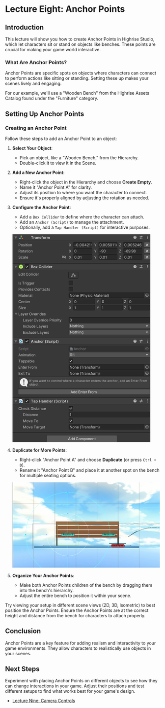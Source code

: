 # Lecture Eight: Anchor Points

## Introduction

This lecture will show you how to create Anchor Points in Highrise Studio, which let characters sit or stand on objects like benches. These points are crucial for making your game world interactive.

### What Are Anchor Points?

Anchor Points are specific spots on objects where characters can connect to perform actions like sitting or standing. Setting these up makes your scenes lively and engaging.

<Note type="info">
For our example, we'll use a "Wooden Bench" from the Highrise Assets Catalog found under the "Furniture" category.
</Note>

## Setting Up Anchor Points

### Creating an Anchor Point

Follow these steps to add an Anchor Point to an object:

1. **Select Your Object**:
   - Pick an object, like a "Wooden Bench," from the Hierarchy.
   - Double-click it to view it in the Scene.
2. **Add a New Anchor Point**:
   - Right-click the object in the Hierarchy and choose **Create Empty**.
   - Name it "Anchor Point A" for clarity.
   - Adjust its position to where you want the character to connect.
   - Ensure it's properly aligned by adjusting the rotation as needed.
3. **Configure the Anchor Point**:
   - Add a `Box Collider` to define where the character can attach.
   - Add an `Anchor (Script)` to manage the attachment.
   - Optionally, add a `Tap Handler (Script)` for interactive purposes.

   ![Anchor Components](/assets/learn/guides/studio/Lectures/anchor-components.png)

4. **Duplicate for More Points**:
   - Right-click "Anchor Point A" and choose **Duplicate** (or press `Ctrl + D`).
   - Rename it "Anchor Point B" and place it at another spot on the bench for multiple seating options.

   ![Anchor Example](/assets/learn/guides/studio/Lectures/anchor-example.png)

5. **Organize Your Anchor Points**:
   - Make both Anchor Points children of the bench by dragging them into the bench's hierarchy.
   - Adjust the entire bench to position it within your scene.

<Note type="info">
Try viewing your setup in different scene views (2D, 3D, Isometric) to best position the Anchor Points.
</Note>

<Note type="warning">
Ensure the Anchor Points are at the correct height and distance from the bench for characters to attach properly.
</Note>

## Conclusion

Anchor Points are a key feature for adding realism and interactivity to your game environments. They allow characters to realistically use objects in your scenes.

## Next Steps

Experiment with placing Anchor Points on different objects to see how they can change interactions in your game. Adjust their positions and test different setups to find what works best for your game's design.

- [Lecture Nine: Camera Controls](https://create.highrise.game/learn/studio/basics/beginner-guide/lecture-nine)